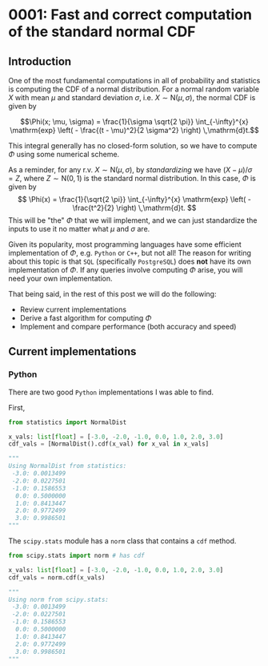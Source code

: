 # 0001: Fast and correct computation of the standard normal CDF 



## Introduction 

One of the most fundamental computations in all of probability and statistics is 
computing the CDF of a normal distribution. 
For a normal random variable $X$ with mean $\mu$ and standard deviation $\sigma$, i.e. $X \sim \mathrm{N}(\mu, \sigma)$, 
the normal CDF is given by 
<!-- $$ \Phi(x; \mu, \sigma) = \frac{1}{\sigma \sqrt{2 \pi}} \int_{-\infty}^{x} \mathrm{exp} \left( - \frac{(t - \mu)^2}{2 \sigma^2} \right) \,\mathrm{d}t. $$ -->
```math
\Phi(x; \mu, \sigma) = \frac{1}{\sigma \sqrt{2 \pi}} \int_{-\infty}^{x} \mathrm{exp} \left( - \frac{(t - \mu)^2}{2 \sigma^2} \right) \,\mathrm{d}t.
```
<!-- ![\Large x=\frac{-b\pm\sqrt{b^2-4ac}}{2a}](https://latex.codecogs.com/svg.latex?\Large&space;x=\frac{-b\pm\sqrt{b^2-4ac}}{2a}) -->
<!-- ![\Large
\Phi(x; \mu, \sigma)
= \frac{1}{\sigma \sqrt{2 \pi}} \int_{-\infty}^{x} \mathrm{exp} \left( - \frac{(t - \mu)^2}{2 \sigma^2} \right) \,\mathrm{d}t. 
](https://latex.codecogs.com/svg.latex?\Large&space;\Phi(x;\mu,\sigma)=\frac{1}{\sigma\sqrt{2\pi}}\int_{-\infty}^{x}\mathrm{exp}\left(-\frac{(t-\mu)^2}{2\sigma^2}\right)\,\mathrm{d}t.) -->
This integral generally has no closed-form solution, 
so we have to compute $\Phi$ using some numerical scheme. 

As a reminder, for any r.v. $X \sim \mathrm{N}(\mu, \sigma)$, 
by *standardizing* we have $(X - \mu) / \sigma = Z$, 
where $Z \sim \mathrm{N}(0, 1)$ is the standard normal distribution. 
In this case, $\Phi$ is given by 
$$ \Phi(x) = \frac{1}{\sqrt{2 \pi}} \int_{-\infty}^{x} \mathrm{exp} \left( - \frac{t^2}{2} \right) \,\mathrm{d}t. $$
This will be "the" $\Phi$ that we will implement, and we can just standardize the inputs to use it no matter what $\mu$ and $\sigma$ are. 

Given its popularity, most programming languages have some efficient implementation of $\Phi$, e.g. `Python` or `C++`, 
but not all! 
The reason for writing about this topic is that `SQL` (specifically `PostgreSQL`) does **not** have its own implementation of $\Phi$. 
If any queries involve computing $\Phi$ arise, you will need your own implementation. 

That being said, in the rest of this post we will do the following: 
- Review current implementations
- Derive a fast algorithm for computing $\Phi$ 
- Implement and compare performance (both accuracy and speed) 



## Current implementations 

### Python 

There are two good `Python` implementations I was able to find. 

First, 

```python
from statistics import NormalDist 

x_vals: list[float] = [-3.0, -2.0, -1.0, 0.0, 1.0, 2.0, 3.0]
cdf_vals = [NormalDist().cdf(x_val) for x_val in x_vals] 

"""
Using NormalDist from statistics: 
 -3.0: 0.0013499
 -2.0: 0.0227501
 -1.0: 0.1586553
  0.0: 0.5000000
  1.0: 0.8413447
  2.0: 0.9772499
  3.0: 0.9986501
"""
```

The `scipy.stats` module has a `norm` class that contains a `cdf` method. 

```python
from scipy.stats import norm # has cdf 

x_vals: list[float] = [-3.0, -2.0, -1.0, 0.0, 1.0, 2.0, 3.0]
cdf_vals = norm.cdf(x_vals)

"""
Using norm from scipy.stats: 
 -3.0: 0.0013499
 -2.0: 0.0227501
 -1.0: 0.1586553
  0.0: 0.5000000
  1.0: 0.8413447
  2.0: 0.9772499
  3.0: 0.9986501
"""
```